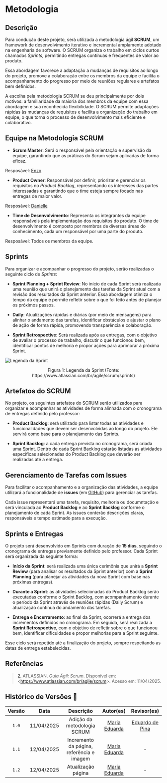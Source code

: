 # Metodologia

## Descrição

Para condução deste projeto, será utilizada a metodologia ágil **SCRUM**, um framework de desenvolvimento iterativo e incremental amplamente adotado na engenharia de software. O SCRUM organiza o trabalho em ciclos curtos chamados *Sprints*, permitindo entregas contínuas e frequentes de valor ao produto. 

Essa abordagem favorece a adaptação a mudanças de requisitos ao longo do projeto, promove a colaboração entre os membros da equipe e facilita o acompanhamento do progresso por meio de reuniões regulares e artefatos bem definidos.

A escolha pela metodologia SCRUM se deu principalmente por dois motivos: a familiaridade da maioria dos membros da equipe com essa abordagem e sua reconhecida flexibilidade. O SCRUM permite adaptações rápidas às mudanças de requisitos e facilita a organização do trabalho em equipe, o que torna o processo de desenvolvimento mais eficiente e colaborativo.

## Equipe na Metodologia SCRUM

- **Scrum Master**: Será o responsável pela orientação e supervisão da equipe, garantindo que as práticas do Scrum sejam aplicadas de forma eficaz.

Resposável: [Enzo](https://github.com/EnzoEmir)

- **Product Owner**: Responsável por definir, priorizar e gerenciar os requisitos no *Product Backlog*, representando os interesses das partes interessadas e garantindo que o time esteja sempre focado nas entregas de maior valor.

Resposável: [Danielle](https://github.com/danielle-soaress)

- **Time de Desenvolvimento**: Representa os integrantes da equipe responsáveis pela implementação dos requisitos do produto. O time de desenvolvimento é composto por membros de diversas áreas do conhecimento, cada um responsável por uma parte do produto.

Resposável: Todos os membros da equipe.

## Sprints

Para organizar e acompanhar o progresso do projeto, serão realizadas o seguinte ciclo de *Sprints*:

- **Sprint Planning + Sprint Review**: No início de cada Sprint será realizada uma reunião que unirá o planejamento das tarefas da Sprint atual com a revisão dos resultados da Sprint anterior. Essa abordagem otimiza o tempo da equipe e permite refletir sobre o que foi feito antes de planejar os próximos passos.

- **Daily**: Atualizações rápidas e diárias (por meio de mensagens) para alinhar o andamento das tarefas, identificar obstáculos e ajustar o plano de ação de forma rápida, promovendo transparência e colaboração.

- **Sprint Retrospective**: Será realizada após as entregas, com o objetivo de avaliar o processo de trabalho, discutir o que funcionou bem, identificar pontos de melhoria e propor ações para aprimorar a próxima Sprint.

![Legenda da Sprint](https://wac-cdn.atlassian.com/dam/jcr:14abbbfb-5870-4c24-8b26-c5a56b25de59/scrum_process_atlassian.svg?cdnVersion=2646)
<div style="text-align: center;">
    Figura 1: Legenda da Sprint (Fonte: https://www.atlassian.com/br/agile/scrum/sprints)
</div>


## Artefatos do SCRUM

No projeto, os seguintes artefatos do SCRUM serão utilizados para organizar e acompanhar as atividades de forma alinhada com o cronograma de entregas definido pelo professor:

- **Product Backlog**: será utilizado para listar todas as atividades e funcionalidades que devem ser desenvolvidas ao longo do projeto. Ele servirá como base para o planejamento das Sprints.

- **Sprint Backlog**: a cada entrega prevista no cronograma, será criada uma Sprint. Dentro de cada Sprint Backlog estarão listadas as atividades específicas selecionadas do Product Backlog que deverão ser realizadas até a entrega.

## Gerenciamento de Tarefas com Issues

Para facilitar o acompanhamento e a organização das atividades, a equipe utilizará a funcionalidade de **issues** (em [GitHub](https://github.com/Requisitos-de-Software/2025.1-e-Titulo/issues)) para gerenciar as tarefas.

Cada issue representará uma tarefa, requisito, melhoria ou documntação e será vinculada ao **Product Backlog** e ao **Sprint Backlog** conforme o planejamento de cada Sprint. As issues conterão descrições claras, responsáveis e tempo estimado para a execução.

## Sprints e Entregas

O projeto será desenvolvido em Sprints com duração de **15 dias**, seguindo o cronograma de entregas previamente definido pelo professor. Cada Sprint será organizada da seguinte forma:

- **Início da Sprint**: será realizada uma única cerimônia que unirá a **Sprint Review** (para analisar os resultados da Sprint anterior) com a **Sprint Planning** (para planejar as atividades da nova Sprint com base nas próximas entregas).

- **Durante a Sprint**: as atividades selecionadas do Product Backlog serão executadas conforme o Sprint Backlog, com acompanhamento durante o período da Sprint através de reuniões rápidas (Daily Scrum) e atualização contínua do andamento das tarefas.

- **Entrega e Encerramento**: ao final da Sprint, ocorrerá a entrega dos incrementos definidos no cronograma. Em seguida, será realizada a **Sprint Retrospective**, com o objetivo de refletir sobre o que funcionou bem, identificar dificuldades e propor melhorias para a Sprint seguinte.

Esse ciclo será repetido até a finalização do projeto, sempre respeitando as datas de entrega estabelecidas.


## Referências

> <a id="SCRUM1" href="#TEC2">2.</a> ATLASSIAN. *Guia Ágil: Scrum*. Disponível em: <<https://www.atlassian.com/br/agile/scrum>>. Acesso em: 11/04/2025.


## Histórico de Versões 📅

| Versão | Data | Descrição | Autor(es) | Revisor(es) |
| :-: | :-: | :-: | :-: | :-: |
| `1.0`  | 11/04/2025 | Adição da metodologia SCRUM | [Maria Eduarda](https://github.com/dudaa28) | [Eduardo de Pina](https://github.com/eduardodpms) |
| `1.1`  | 12/04/2025 | Incremento da página, referência e imagem | [Maria Eduarda](https://github.com/dudaa28) | - |
| `1.2`  | 12/04/2025 | Atualização página | [Maria Eduarda](https://github.com/dudaa28) | - |






